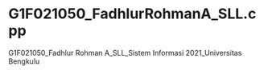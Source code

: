 # G1F021050_FadhlurRohmanA_SLL.cpp
G1F021050_Fadhlur Rohman A_SLL_Sistem Informasi 2021_Universitas Bengkulu
